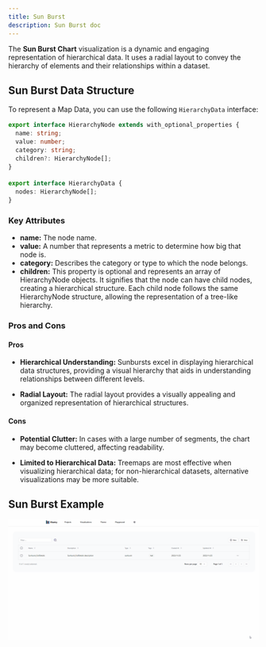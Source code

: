 ```yaml
---
title: Sun Burst
description: Sun Burst doc
---
```


The **Sun Burst Chart** visualization is a dynamic and engaging representation of hierarchical data. It uses a radial layout to convey the hierarchy of elements and their relationships within a dataset.


## Sun Burst Data Structure

To represent a Map Data, you can use the following `HierarchyData` interface:

```typescript
export interface HierarchyNode extends with_optional_properties {
  name: string;
  value: number;
  category: string;
  children?: HierarchyNode[];
}

export interface HierarchyData {
  nodes: HierarchyNode[];
}
```
### Key Attributes

- **name:** The node name.
- **value:** A number that represents a metric to determine how big that node is.
- **category:**  Describes the category or type to which the node belongs.
- **children:**  This property is optional and represents an array of HierarchyNode objects. It signifies that the node can have child nodes, creating a hierarchical structure. Each child node follows the same HierarchyNode structure, allowing the representation of a tree-like hierarchy.

### Pros and Cons

#### Pros
- **Hierarchical Understanding:** Sunbursts excel in displaying hierarchical data structures, providing a visual hierarchy that aids in understanding relationships between different levels.

- **Radial Layout:** The radial layout provides a visually appealing and organized representation of hierarchical structures.

#### Cons
- **Potential Clutter:** In cases with a large number of segments, the chart may become cluttered, affecting readability.

- **Limited to Hierarchical Data:** Treemaps are most effective when visualizing hierarchical data; for non-hierarchical datasets, alternative visualizations may be more suitable.

## Sun Burst Example

![Sun Burst Example](/src/assets/sun-burst.gif)